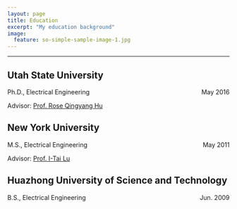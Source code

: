 ```yaml
---
layout: page
title: Education
excerpt: "My education background"
image:
  feature: so-simple-sample-image-1.jpg
---
```


---

## Utah State University

<p style="text-align:left;">
Ph.D., Electrical Engineering
<span style="float:right;">
May 2016</span>
</p>

Advisor: [Prof. Rose Qingyang Hu](http://www.engr.usu.edu/ece/faculty/rosehu/index.html)


## New York University

<p style="text-align:left;">
M.S., Electrical Engineering
<span style="float:right;">
May 2011</span>
</p>

Advisor: [Prof. I-Tai Lu](http://engineering.nyu.edu/people/i-tai-lu)


## Huazhong University of Science and Technology

<p style="text-align:left;">
B.S., Electrical Engineering
<span style="float:right;">
Jun. 2009</span>
</p>


